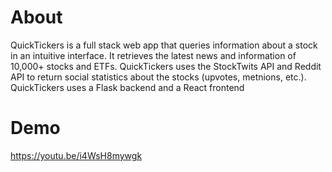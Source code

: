 # About
QuickTickers is a full stack web app that queries information about a stock in an intuitive interface. It retrieves the latest news and information of 10,000+ stocks and ETFs. QuickTickers uses the StockTwits API and Reddit API to return social statistics about the stocks (upvotes, metnions, etc.). QuickTickers uses a Flask backend and a React frontend
# Demo
https://youtu.be/i4WsH8mywgk
